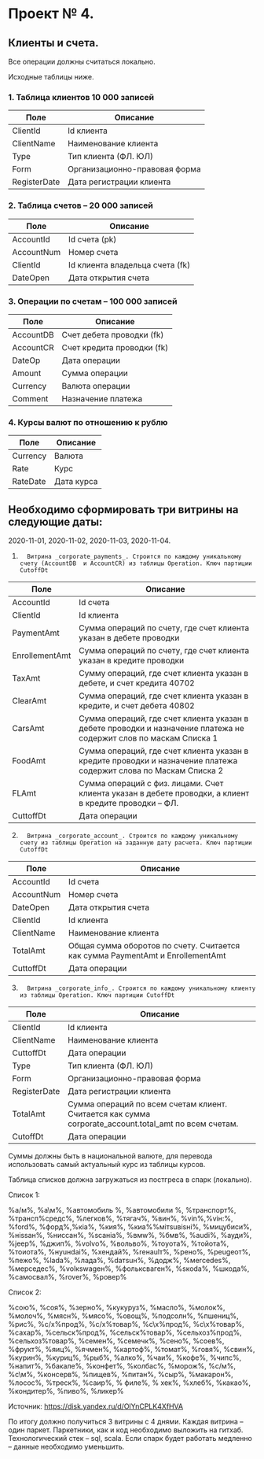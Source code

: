 # Проект № 4.

## Клиенты и счета.

Все операции должны считаться локально.

Исходные таблицы ниже.

### 1. Таблица клиентов 10 000 записей

|Поле| Описание
|-------- | ----------|
| ClientId| Id клиента|
| ClientName | Наименование клиента |
| Type | Тип клиента (ФЛ. ЮЛ) |
| Form | Организационно-правовая форма|
| RegisterDate | Дата регистрации клиента
 

### 2. Таблица счетов – 20 000 записей     

|Поле| Описание
|-------- | ----------|
| AccountId| Id счета (pk) |
| AccountNum | Номер счета |
| ClientId | Id клиента владельца счета (fk) |
| DateOpen | Дата открытия счета


### 3. Операции по счетам – 100 000 записей

  |Поле| Описание
|-------- | ----------|
| AccountDB| Счет дебета проводки (fk)|
| AccountCR | Счет кредита проводки (fk) |
| DateOp | Дата операции|
| Amount | Сумма операции|
| Currency | Валюта операции
| Comment | Назначение платежа


### 4. Курсы валют по отношению к рублю

|Поле| Описание
|-------- | ----------|
| Currency | Валюта |
| Rate | Курс |
| RateDate | Дата курса |

 
## Необходимо сформировать три витрины на следующие даты:

2020-11-01, 2020-11-02, 2020-11-03, 2020-11-04.

1.       Витрина _corporate_payments_. Строится по каждому уникальному счету (AccountDB  и AccountCR) из таблицы Operation. Ключ партиции CutoffDt

|Поле| Описание
|-------- | ----------|
| AccountId| Id счета|
| ClientId| Id клиента|
| PaymentAmt | Сумма операций по счету, где счет клиента указан в дебете проводки |
| EnrollementAmt | Сумма операций по счету, где счет клиента указан в кредите проводки |
| TaxAmt | Сумму операций, где счет клиента указан в дебете, и счет кредита 40702 |
| ClearAmt | Сумма операций, где счет клиента указан в кредите, и счет дебета 40802|
| CarsAmt | Сумма операций, где счет клиента указан в дебете проводки и назначение платежа не содержит слов по маскам Списка 1
| FoodAmt | Сумма операций, где счет клиента указан в кредите проводки и назначение платежа содержит слова по Маскам Списка 2
| FLAmt | Сумма операций с физ. лицами. Счет клиента указан в дебете проводки, а клиент в кредите проводки – ФЛ.
| CuttoffDt | Дата операции
 

2.       Витрина _corporate_account_. Строится по каждому уникальному счету из таблицы Operation на заданную дату расчета. Ключ партиции CutoffDt

|Поле| Описание
|-------- | ----------|
| AccountId| Id счета|
| AccountNum| Номер счета|
| DateOpen | Дата открытия счета |
| ClientId | Id клиента |
| ClientName | Наименование клиента |
| TotalAmt | Общая сумма оборотов по счету. Считается как сумма PaymentAmt и EnrollementAmt|
| CuttoffDt | Дата операции
        

3.       Витрина _corporate_info_. Строится по каждому уникальному клиенту из таблицы Operation. Ключ партиции CutoffDt

|Поле| Описание
|-------- | ----------|
| ClientId | Id клиента |
| ClientName | Наименование клиента |
| CuttoffDt | Дата операции
| Type | Тип клиента (ФЛ. ЮЛ) |
| Form | Организационно-правовая форма|
| RegisterDate | Дата регистрации клиента
| TotalAmt | Сумма операций по всем счетам клиент. Считается как сумма corporate_account.total_amt по всем счетам.|
| CutoffDt | Дата операции|
 

Суммы должны быть в национальной валюте, для перевода использовать самый актуальный курс из таблицы курсов.

Таблица списков должна загружаться из постгреса в спарк (локально).

Список 1:

%а/м%, %а\м%, %автомобиль %, %автомобили %, %транспорт%, %трансп%средс%, %легков%, %тягач%, %вин%, %vin%,%viн:%, %fоrd%, %форд%,%кiа%, %кия%, %киа%%мiтsuвisнi%, %мицубиси%, %нissан%, %ниссан%, %sсанiа%, %вмw%, %бмв%, %аudi%, %ауди%, %jеер%, %джип%, %vоlvо%, %вольво%, %тоyота%, %тойота%, %тоиота%, %нyuнdаi%, %хендай%, %rенаulт%, %рено%, %реugеот%, %пежо%, %lаdа%, %лада%, %dатsuн%, %додж%, %меrсеdеs%, %мерседес%, %vоlкswаgен%, %фольксваген%, %sкоdа%, %шкода%, %самосвал%, %rover%, %ровер%

Список 2:

%сою%, %соя%, %зерно%, %кукуруз%, %масло%, %молок%, %молоч%, %мясн%, %мясо%, %овощ%, %подсолн%, %пшениц%, %рис%, %с/х%прод%, %с/х%товар%, %с\х%прод%, %с\х%товар%, %сахар%, %сельск%прод%, %сельск%товар%, %сельхоз%прод%, %сельхоз%товар%, %семен%, %семечк%, %сено%, %соев%, %фрукт%, %яиц%, %ячмен%, %картоф%, %томат%, %говя%, %свин%, %курин%, %куриц%, %рыб%, %алко%, %чаи%, %кофе%, %чипс%, %напит%, %бакале%, %конфет%, %колбас%, %морож%, %с/м%, %с\м%, %консерв%, %пищев%, %питан%, %сыр%, %макарон%, %лосос%, %треск%, %саир%, % филе%, % хек%, %хлеб%, %какао%, %кондитер%, %пиво%, %ликер%

Источник: https://disk.yandex.ru/d/OlYnCPLK4XfHVA

По итогу должно получиться 3 витрины с 4 днями. Каждая витрина – один паркет. Паркетники, как и код необходимо выложить на гитхаб. Технологический стек – sql, scala. Если спарк будет работать медленно – данные необходимо уменьшить. 
